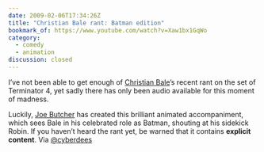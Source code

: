 ```yaml
---
date: 2009-02-06T17:34:26Z
title: "Christian Bale rant: Batman edition"
bookmark_of: https://www.youtube.com/watch?v=Xaw1bx1GqWo
category:
  - comedy
  - animation
discussion: closed
---
```


I’ve not been able to get enough of [Christian Bale][1]’s recent rant on the set of Terminator 4, yet sadly there has only been audio available for this moment of madness.

Luckily, [Joe Butcher][2] has created this brilliant animated accompaniment, which sees Bale in his celebrated role as Batman, shouting at his sidekick Robin. If you haven’t heard the rant yet, be warned that it contains **explicit content**. Via [@cyberdees][3]

[1]: https://www.imdb.com/name/nm0000288/
[2]: http://www.purplegerbil.com/
[3]: https://twitter.com/cyberdees/status/1186703704
